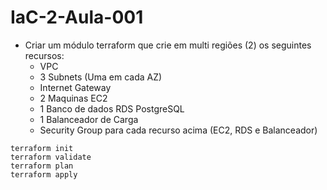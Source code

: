 # IaC-2-Aula-001

- Criar um módulo terraform que crie em multi regiões (2) os seguintes recursos:
	- VPC
	- 3 Subnets (Uma em cada AZ)
	- Internet Gateway
	- 2 Maquinas EC2  
	- 1 Banco de dados RDS PostgreSQL
	- 1 Balanceador de Carga
	- Security Group para cada recurso acima (EC2, RDS e Balanceador)


```
terraform init
terraform validate
terraform plan
terraform apply
```
